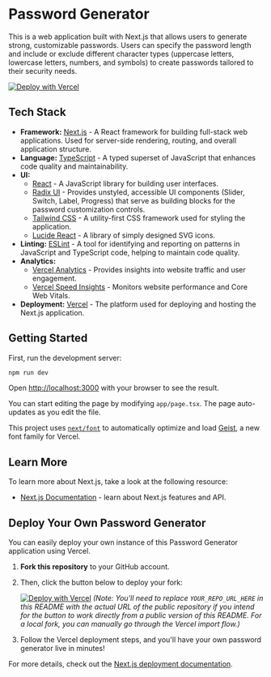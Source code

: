 # Password Generator

This is a web application built with Next.js that allows users to generate strong, customizable passwords. Users can specify the password length and include or exclude different character types (uppercase letters, lowercase letters, numbers, and symbols) to create passwords tailored to their security needs.

[![Deploy with Vercel](https://vercel.com/button)](https://vercel.com/new/clone?repository-url=https://github.com/thimiraonline/password-generator&project-name=my-password-generator&repository-name=my-password-generator)

## Tech Stack

- **Framework:** [Next.js](https://nextjs.org/) - A React framework for building full-stack web applications. Used for server-side rendering, routing, and overall application structure.
- **Language:** [TypeScript](https://www.typescriptlang.org/) - A typed superset of JavaScript that enhances code quality and maintainability.
- **UI:**
    - [React](https://react.dev/) - A JavaScript library for building user interfaces.
    - [Radix UI](https://www.radix-ui.com/) - Provides unstyled, accessible UI components (Slider, Switch, Label, Progress) that serve as building blocks for the password customization controls.
    - [Tailwind CSS](https://tailwindcss.com/) - A utility-first CSS framework used for styling the application.
    - [Lucide React](https://lucide.dev/) - A library of simply designed SVG icons.
- **Linting:** [ESLint](https://eslint.org/) - A tool for identifying and reporting on patterns in JavaScript and TypeScript code, helping to maintain code quality.
- **Analytics:**
    - [Vercel Analytics](https://vercel.com/analytics) - Provides insights into website traffic and user engagement.
    - [Vercel Speed Insights](https://vercel.com/speed-insights) - Monitors website performance and Core Web Vitals.
- **Deployment:** [Vercel](https://vercel.com/) - The platform used for deploying and hosting the Next.js application.

## Getting Started

First, run the development server:

```bash
npm run dev
```

Open [http://localhost:3000](http://localhost:3000) with your browser to see the result.

You can start editing the page by modifying `app/page.tsx`. The page auto-updates as you edit the file.

This project uses [`next/font`](https://nextjs.org/docs/app/building-your-application/optimizing/fonts) to automatically optimize and load [Geist](https://vercel.com/font), a new font family for Vercel.

## Learn More

To learn more about Next.js, take a look at the following resource:

- [Next.js Documentation](https://nextjs.org/docs) - learn about Next.js features and API.

## Deploy Your Own Password Generator

You can easily deploy your own instance of this Password Generator application using Vercel.

1.  **Fork this repository** to your GitHub account.
2.  Then, click the button below to deploy your fork:

    [![Deploy with Vercel](https://vercel.com/button)](https://vercel.com/new/clone?repository-url=YOUR_REPO_URL_HERE&project-name=my-password-generator&repository-name=my-password-generator) 
    *(Note: You'll need to replace `YOUR_REPO_URL_HERE` in this README with the actual URL of the public repository if you intend for the button to work directly from a public version of this README. For a local fork, you can manually go through the Vercel import flow.)*

3.  Follow the Vercel deployment steps, and you'll have your own password generator live in minutes!

For more details, check out the [Next.js deployment documentation](https://nextjs.org/docs/app/building-your-application/deploying).
